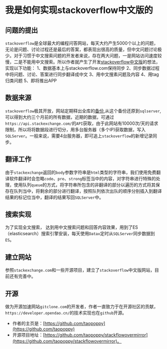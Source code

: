 # 我是如何实现stackoverflow中文版的
## 问题的提出
`stackoverflow`是全球最大的编程问答网站，每天大约产生5000个以上的问题，无论是问题、讨论过程还是最后的答案，都表现出很高的质量，但中文问题讨论极少。对于习惯于中文搜索问题的开发者来说，存在两大问题，一是网站访问速度较慢，二是不能用中文搜索。所以作者就产生了开发[stackoverflow中文版](https://developer.opendao.cn/)的想法，实现以下功能：
1、数据基本上与stackoverflow.com保持同步
2、同步数据过程中将问题、讨论、答案进行同步翻译成中文
3、用中文搜素问题及内容
4、用tag归类问题
5、即将推出APP

## 数据来源
`stackoverflow`极其开放，网站定期释出全库的[备份](https://meta.stackoverflow.com/questions/295508/download-stack-overflow-database),从这个备份还原到`sqlserver`,可以得到大约三个月前的所有数据，近期的数据，可通过`https://api.stackexchange.com/`的`API`获取，由于此网站有10000次/天的请求限制，所以将将数据段进行切分，用多台服务器（多个IP)获取数据，写入`SQLServer`。一般来说，需要4台服务器，即可追上`stackoverflow`的新增记录同步。

## 翻译工作
由于`stackexchange`返回的`body`参数字符串是`html`类型的字符串，我们使用免费翻译软件翻译时会忽略`code`、`pre`、`strong`标签当中的内容，对字符串进行特殊的处理，使用队列`queue`的方式，将字符串所包含的非翻译的部分以遍历的方式将其保存在队列当中，将剩余的部分进行翻译，按照队列依次出队的顺序分别插入到翻译结果的标记位当中，翻译的结果写回`SQLServer`中。

## 搜索实现
为了实现全文搜索， 达到用中文搜索问题和回答内容效果，用到了ES（elasticsearch）搜索引擎安装，每天使用`Datax`定时从`SQLServer`同步数据到`ES`。

## 建立网站
参照`stackexchange.com`和一些开源项目，建立了`stackoverflow`中文版网站，目前还有完善中。

## 开源
做为开源加速网站`gitclone.com`的开发者，作者一直致力于在开源社区的贡献，`https://developer.opendao.cn/`的技术实现也在`github`开源。
+ 作者的主页是：[https://github.com/taopoppy](https://github.com/taopoppy)
+ 开源项目地址：[https://github.com/taopoppy/stackflowovermirror](https://github.com/taopoppy/stackflowovermirror)。